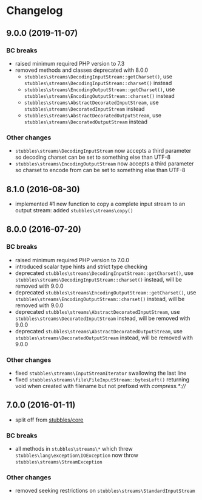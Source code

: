 # Changelog

## 9.0.0 (2019-11-07)

### BC breaks

* raised minimum required PHP version to 7.3
* removed methods and classes deprecated with 8.0.0
  * `stubbles\streams\DecodingInputStream::getCharset()`, use `stubbles\streams\DecodingInputStream::charset()` instead
  * `stubbles\streams\EncodingOutputStream::getCharset()`, use `stubbles\streams\EncodingOutputStream::charset()` instead
  * `stubbles\streams\AbstractDecoratedInputStream`, use `stubbles\streams\DecoratedInputStream` instead
  * `stubbles\streams\AbstractDecoratedOutputStream`, use `stubbles\streams\DecoratedOutputStream` instead

### Other changes

* `stubbles\streams\DecodingInputStream` now accepts a third parameter so decoding charset can be set to something else than UTF-8
* `stubbles\streams\EncodingOutputStream` now accepts a third parameter so charset to encode from can be set to something else than UTF-8

## 8.1.0 (2016-08-30)

* implemented #1 new function to copy a complete input stream to an output stream: added `stubbles\streams\copy()`

## 8.0.0 (2016-07-20)

### BC breaks

* raised minimum required PHP version to 7.0.0
* introduced scalar type hints and strict type checking
* deprecated `stubbles\streams\DecodingInputStream::getCharset()`, use `stubbles\streams\DecodingInputStream::charset()` instead, will be removed with 9.0.0
* deprecated `stubbles\streams\EncodingOutputStream::getCharset()`, use `stubbles\streams\EncodingOutputStream::charset()` instead, will be removed with 9.0.0
* deprecated `stubbles\streams\AbstractDecoratedInputStream`, use `stubbles\streams\DecoratedInputStream` instead, will be removed with 9.0.0
* deprecated `stubbles\streams\AbstractDecoratedOutputStream`, use `stubbles\streams\DecoratedOutputStream` instead, will be removed with 9.0.0

### Other changes

* fixed `stubbles\streams\InputStreamIterator` swallowing the last line
* fixed `stubbles\streams\file\FileInputStream::bytesLeft()` returning void when created with filename but not prefixed with _compress.*://_

## 7.0.0 (2016-01-11)

* split off from [stubbles/core](https://github.com/stubbles/stubbles-core)

### BC breaks

* all methods in `stubbles\streams\*` which threw `stubbles\lang\exception\IOException` now throw `stubbles\streams\StreamException`

### Other changes

* removed seeking restrictions on `stubbles\streams\StandardInputStream`
